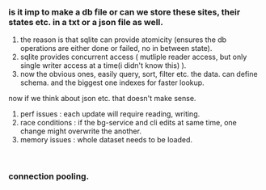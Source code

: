 ### is it imp to make a db file or can we store these sites, their states etc. in a txt or a json file as well.

1. the reason is that sqlite can provide atomicity (ensures the db operations are either done or failed, no in between state).
2. sqlite provides concurrent access ( mutliple reader access, but only single writer access at a time(i didn't know this) ).
3. now the obvious ones, easily query, sort, filter etc. the data. can define schema. and the biggest one indexes for faster lookup.

now if we think about json etc. that doesn't make sense.

1. perf issues : each update will require reading, writing.
2. race conditions : if the bg-service and cli edits at same time, one change might overwrite the another.
3. memory issues : whole dataset needs to be loaded.

<br>

### connection pooling.
